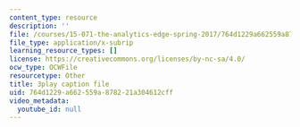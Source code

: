```yaml
---
content_type: resource
description: ''
file: /courses/15-071-the-analytics-edge-spring-2017/764d1229a662559a878221a304612cff_bzxoBEh4is8.vtt
file_type: application/x-subrip
learning_resource_types: []
license: https://creativecommons.org/licenses/by-nc-sa/4.0/
ocw_type: OCWFile
resourcetype: Other
title: 3play caption file
uid: 764d1229-a662-559a-8782-21a304612cff
video_metadata:
  youtube_id: null
---
```

